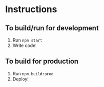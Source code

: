 # Instructions

## To build/run for development
1. Run `npm start`
2. Write code!

## To build for production
1. Run `npm build:prod`
2. Deploy!